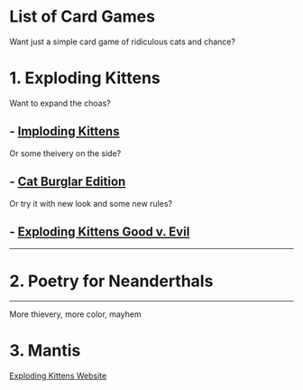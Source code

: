# List of Card Games
Want just a simple card game of ridiculous cats and chance?
# 1. Exploding Kittens
Want to expand the choas?
## - [Imploding Kittens](https://www.explodingkittens.com/products/imploding-kittens-expansion-of-exploding-kittens)
Or some theivery on the side?
## - [Cat Burglar Edition](https://www.explodingkittens.com/products/exploding-kittens-cat-burglar-edition)
Or try it with new look and some new rules?
## - [Exploding Kittens Good v. Evil](https://www.explodingkittens.com/products/good-vs-evil?nosto=categorypage-nosto-2-fallback-nosto-1) 
---
# 2. Poetry for Neanderthals 
---
More thievery, more color, mayhem
# 3. Mantis


[Exploding Kittens Website](https://www.explodingkittens.com/collections/games?srsltid=AfmBOorqLJyRs35zwF7TkuZLZ98tVyzpyqbZzfB5M7IZn7iW5xzixvdp)

